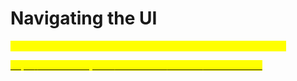 # Navigating the UI

<mark style="color:yellow;">Joanne's video and content around UI elements would fit well here</mark>

[<mark style="color:yellow;">https://www.densify.com/docs-kubex/Content/Welcome.htm</mark>](https://www.densify.com/docs-kubex/Content/Welcome.htm)
